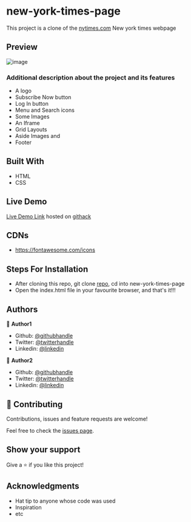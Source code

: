 # new-york-times-page
This project is a clone of the [nytimes.com](https://mytimes.com) New york times webpage

## Preview
![image](https://user-images.githubusercontent.com/57812000/76360456-08a3a380-62eb-11ea-965d-43c8f1e32a17.png)

### Additional description about the project and its features
- A logo
- Subscribe Now button
- Log In button
- Menu and Search icons
- Some Images
- An Iframe
- Grid Layouts
- Aside Images and
- Footer

## Built With

- HTML
- CSS

## Live Demo

[Live Demo Link](https://rawcdn.githack.com/Zubenna/new-york-times-page/c9be1ce3b0ff9c099d72a257e73975f2f470bd5c/index.html) hosted on [githack](https://raw.githack.com)


## CDNs
- https://fontawesome.com/icons

## Steps For Installation
- After cloning this repo, git clone [repo](https://github.com/Zubenna/new-york-times-page/tree/feature-branch), cd into new-york-times-page
- Open the index.html file in your favourite browser, and that's it!!!


## Authors

👤 **Author1**

- Github: [@githubhandle](https://github.com/jamezjaz)
- Twitter: [@twitterhandle](https://twitter.com/jamezjaz90)
- Linkedin: [@linkedin](https://linkedin.com/in/james-odufu-ba2a4a125)

👤 **Author2**

- Github: [@githubhandle](https://github.com/zubenna)
- Twitter: [@twitterhandle](https://twitter.com/zubenna)
- Linkedin: [@linkedin](https://linkedin.com/in/nnamdi-emelu-08b14340/)


## 🤝 Contributing

Contributions, issues and feature requests are welcome!

Feel free to check the [issues page](issues/).

## Show your support

Give a ⭐️ if you like this project!

## Acknowledgments

- Hat tip to anyone whose code was used
- Inspiration
- etc

